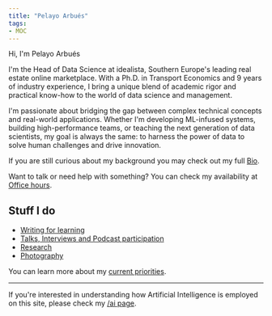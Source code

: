 ```yaml
---
title: "Pelayo Arbués"
tags:
- MOC
---
```


Hi, I'm Pelayo Arbués

I'm the Head of Data Science at idealista, Southern Europe's leading real estate online marketplace. With a Ph.D. in Transport Economics and 9 years of industry experience, I bring a unique blend of academic rigor and practical know-how to the world of data science and management.

I'm passionate about bridging the gap between complex technical concepts and real-world applications. Whether I'm developing ML-infused systems, building high-performance teams, or teaching the next generation of data scientists, my goal is always the same: to harness the power of data to solve human challenges and drive innovation.

If you are still curious about my background you may check out my full [Bio](mocs/Bio.md).

Want to talk or need help with something? You can check my availability at [Office hours](notes/Office%20hours.md). 

## Stuff I do

- [Writing for learning](mocs/digital-garden.md)
- [Talks, Interviews and Podcast participation](mocs/moc-public-appearances.md)
- [Research](research/)
- [Photography](photography/index.md)

You can learn more about my [current priorities](mocs/now.md).

---
If you're interested in understanding how Artificial Intelligence is employed on this site, please check my [/ai page](mocs/ai.md).